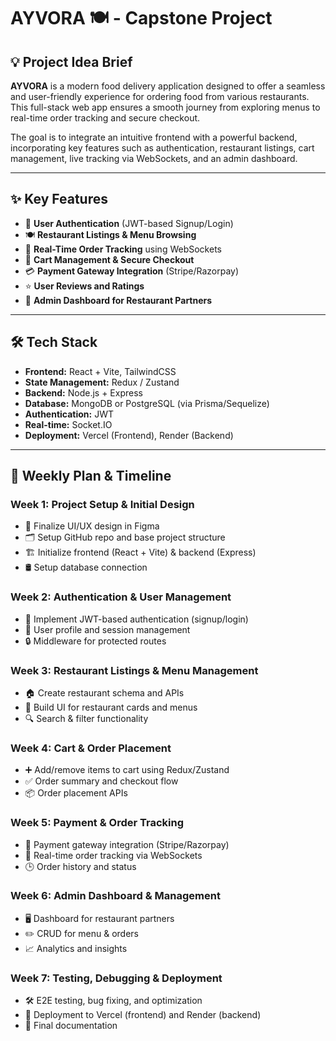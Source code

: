 # AYVORA 🍽️ - Capstone Project

## 💡 Project Idea Brief
**AYVORA** is a modern food delivery application designed to offer a seamless and user-friendly experience for ordering food from various restaurants. This full-stack web app ensures a smooth journey from exploring menus to real-time order tracking and secure checkout.

The goal is to integrate an intuitive frontend with a powerful backend, incorporating key features such as authentication, restaurant listings, cart management, live tracking via WebSockets, and an admin dashboard.

---

## ✨ Key Features
- 🔐 **User Authentication** (JWT-based Signup/Login)
- 🍽️ **Restaurant Listings & Menu Browsing**
- 📍 **Real-Time Order Tracking** using WebSockets
- 🛒 **Cart Management & Secure Checkout**
- 💳 **Payment Gateway Integration** (Stripe/Razorpay)
- ⭐ **User Reviews and Ratings**
- 🏢 **Admin Dashboard for Restaurant Partners**

---

## 🛠️ Tech Stack
- **Frontend:** React + Vite, TailwindCSS
- **State Management:** Redux / Zustand
- **Backend:** Node.js + Express
- **Database:** MongoDB or PostgreSQL (via Prisma/Sequelize)
- **Authentication:** JWT
- **Real-time:** Socket.IO
- **Deployment:** Vercel (Frontend), Render (Backend)

---

## 📅 Weekly Plan & Timeline

### Week 1: Project Setup & Initial Design
- 🎨 Finalize UI/UX design in Figma
- 🗂️ Setup GitHub repo and base project structure
- 🏗️ Initialize frontend (React + Vite) & backend (Express)
- 🛢️ Setup database connection

### Week 2: Authentication & User Management
- 🔑 Implement JWT-based authentication (signup/login)
- 👤 User profile and session management
- 🔒 Middleware for protected routes

### Week 3: Restaurant Listings & Menu Management
- 🏠 Create restaurant schema and APIs
- 📜 Build UI for restaurant cards and menus
- 🔍 Search & filter functionality

### Week 4: Cart & Order Placement
- ➕ Add/remove items to cart using Redux/Zustand
- ✅ Order summary and checkout flow
- 📦 Order placement APIs

### Week 5: Payment & Order Tracking
- 🏦 Payment gateway integration (Stripe/Razorpay)
- 📡 Real-time order tracking via WebSockets
- 🕒 Order history and status

### Week 6: Admin Dashboard & Management
- 🖥️ Dashboard for restaurant partners
- ✏️ CRUD for menu & orders
- 📈 Analytics and insights

### Week 7: Testing, Debugging & Deployment
- 🛠️ E2E testing, bug fixing, and optimization
- 🚀 Deployment to Vercel (frontend) and Render (backend)
- 📄 Final documentation


